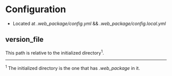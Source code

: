 # Configuration

* Located at _.web_package/config.yml_ && _.web_package/config.local.yml_

## version_file

This path is relative to the initialized directory<sup>1</sup>.








---
<sup>1</sup> The initialized directory is the one that has _.web_package_ in it.
